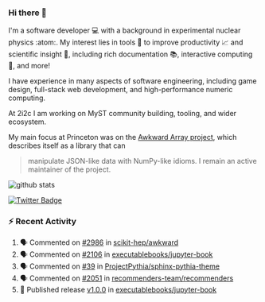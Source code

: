 ### Hi there 👋 

I'm a software developer 💻 with a background in experimental nuclear physics :atom:. My interest lies in tools :wrench: to improve productivity :chart_with_upwards_trend: and scientific insight :telescope:, including rich documentation 📚, interactive computing 🧮, and more! 

I have experience in many aspects of software engineering, including game design, full-stack web development, and high-performance numeric computing. 

At 2i2c I am working on MyST community building, tooling, and wider ecosystem. 

My main focus at Princeton was on the [Awkward Array project](awkward-array.org/), which describes itself as a library that can 
> manipulate JSON-like data with NumPy-like idioms. I remain an active maintainer of the project. 

![github stats](https://github-readme-stats.vercel.app/api?username=agoose77&show_icons=true&hide_rank=true&hide_title=true&bg_color=30,e76445,904e95&text_color=efe3ec&icon_color=efe3ec)
<!--
**agoose77/agoose77** is a ✨ _special_ ✨ repository because its `README.md` (this file) appears on your GitHub profile.

Here are some ideas to get you started:

- 🔭 I’m currently working on ...
- 🌱 I’m currently learning ...
- 👯 I’m looking to collaborate on ...
- 🤔 I’m looking for help with ...
- 💬 Ask me about ...
- 📫 How to reach me: ...
- 😄 Pronouns: ...
- ⚡ Fun fact: ...
-->

[![Twitter Badge](https://img.shields.io/twitter/follow/agoose77?style=flat-square&logo=Twitter&logoColor=white&color=cornflowerblue)](https://twitter.com/agoose77)

### :zap: Recent Activity

<!--START_SECTION:activity-->
1. 🗣 Commented on [#2986](https://github.com/scikit-hep/awkward/pull/2986#issuecomment-1919716511) in [scikit-hep/awkward](https://github.com/scikit-hep/awkward)
2. 🗣 Commented on [#2106](https://github.com/executablebooks/jupyter-book/issues/2106#issuecomment-1913165073) in [executablebooks/jupyter-book](https://github.com/executablebooks/jupyter-book)
3. 🗣 Commented on [#39](https://github.com/ProjectPythia/sphinx-pythia-theme/issues/39#issuecomment-1913090843) in [ProjectPythia/sphinx-pythia-theme](https://github.com/ProjectPythia/sphinx-pythia-theme)
4. 🗣 Commented on [#2051](https://github.com/recommenders-team/recommenders/pull/2051#issuecomment-1912710544) in [recommenders-team/recommenders](https://github.com/recommenders-team/recommenders)
5. 🚀 Published release [v1.0.0](https://github.com/executablebooks/jupyter-book/releases/tag/v1.0.0) in [executablebooks/jupyter-book](https://github.com/executablebooks/jupyter-book)
<!--END_SECTION:activity-->
